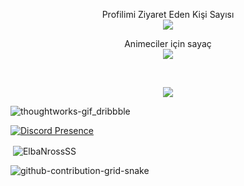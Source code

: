  
 <p align="center"> 
 Profilimi Ziyaret Eden Kişi Sayısı<br>
  <img src="https://profile-counter.glitch.me/ElbaNrosSS/count.svg" />
</p>


<p align="center">
Animeciler için sayaç <br>
  <img src="https://count.getloli.com/get/@ElbaNrosSS?theme=rule34" />
</p>


<br />
<p align="center">
 <a href="https://discord.com/users/1045401575348256858" target"blank_"><img src="https://img.shields.io/badge/Discord%20-7289DA.svg?&style=for-the-badge&logo=discord&logoColor=white"></a>









![thoughtworks-gif_dribbble](https://user-images.githubusercontent.com/97904458/200912394-9ab7bea1-30fa-4a70-a460-d53e759c511c.gif)


[![Discord Presence](https://lanyard.cnrad.dev/api/1045401575348256858)](https://discord.com/users/1045401575348256858)

<p>&nbsp;<img align="center" src="https://github-readme-stats.vercel.app/api?username=ElbaNrossSS&show_icons=true&theme=dracula&locale=en" alt="ElbaNrossSS" /></p>

![github-contribution-grid-snake](https://user-images.githubusercontent.com/106864876/179424426-29262e35-ab7b-4701-8ce3-8ed7db3d592b.svg)
